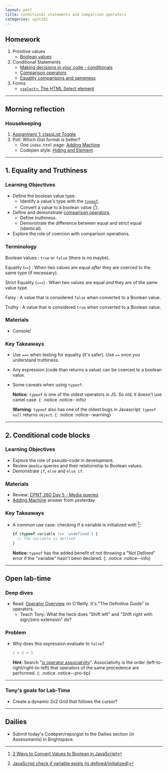 ```yaml
---
layout: post
title: Conditional statements and comparison operators
categories: cpnt262
---
```


## Homework
1. Primitive values
    - [Boolean values](https://developer.mozilla.org/en-US/docs/Glossary/Boolean)
2. Conditional Statements
    - [Making decisions in your code - conditionals](https://developer.mozilla.org/en-US/docs/Learn/JavaScript/Building_blocks/conditionals)
    - [Comparison operators](https://developer.mozilla.org/en-US/docs/Web/JavaScript/Guide/Expressions_and_Operators#comparison_operators)
    - [Equality comparisons and sameness](https://developer.mozilla.org/en-US/docs/Web/JavaScript/Equality_comparisons_and_sameness)
3. Forms
    - [`<select>`: The HTML Select element](https://developer.mozilla.org/en-US/docs/Web/HTML/Element/select)

---
## Morning reflection
### Housekeeping
1. [Assignment 1: classList Toggle](https://github.com/sait-wbdv/assessments/tree/master/cpnt262/assignment-1)
2. Poll: Which Gist format is better?
    - One `index.html` page: [Adding Machine](https://gist.github.com/acidtone/41311f0c2ae259445de4e6ca3b400edc)
    - Codepen style: [Hiding and Element](https://gist.github.com/acidtone/61ae09c7efb6a504010d17199e41510e)

---

## 1. Equality and Truthiness
### Learning Objectives
- Define the boolean value type.
  - Identify a value's type with the [`typeof`](https://developer.mozilla.org/en-US/docs/Web/JavaScript/Reference/Operators/typeof).
  - Convert a value to a boolean value ([^1]).
- Define and demonstrate [comparison operators](https://developer.mozilla.org/en-US/docs/Web/JavaScript/Guide/Expressions_and_Operators#comparison_operators).
  - Define truthiness.
  - Demonstrate the difference between equal and strict equal (identical).
- Explore the role of coercion with comparison operations.

[^1]: [2 Ways to Convert Values to Boolean in JavaScript](https://www.samanthaming.com/tidbits/19-2-ways-to-convert-to-boolean/)

### Terminology
Boolean values
: `true` or `false` (there is no maybe).

Equality (`==`)
: When two values are equal _after_ they are coerced to the same type (if necessary).

Strict Equality (`===`)
: When two values are equal _and_ they are of the same value type.

Falsy
: A value that is considered `false` when converted to a Boolean value.

Truthy
: A value that is considered `true` when converted to a Boolean value.

### Materials
- Console!

### Key Takeaways
- Use `===` when testing for equality (it's safer). Use `==` once you understand truthiness.
- Any expression (code than returns a value) can be coerced to a boolean value.
- Some caveats when using `typeof`:

  **Notice**: `typeof` is one of the oldest operators in JS. So old, it doesn't use camel case.
  {:  .notice .notice--info}

  **Warning**: `typeof` also has one of the oldest bugs in Javascript: `typeof null` returns `object`.
  {:  .notice .notice--warning}

[^2]: [JavaScript check if variable exists (is defined/initialized)](https://stackoverflow.com/questions/5113374/javascript-check-if-variable-exists-is-defined-initialized)

---

## 2. Conditional code blocks
### Learning Objectives
- Explore the role of pseudo-code in development.
- Review `@media` queries and their relationship to Boolean values.
- Demonstrate `if`, `else` and `else if`.


### Materials
- Review: [CPNT 260 Day 5 - Media queries](https://sait-wbdv.github.io/winter-2021/cpnt260/media-queries-icons/)
- [Adding Machine](https://gist.github.com/acidtone/1b036a8d2f1e5b7f398462cc957f64dc) answer from yesterday

### Key Takeaways
- A common use case: checking if a variable is initialized with [^2]:
    
  ```js
  if (typeof variable !== 'undefined') {
    // the variable is defined
  }
  ```

  **Notice**: `typeof` has the added benefit of not throwing a "Not Defined" error if the "variable" hasn't been declared.
  {:  .notice .notice--info}
  
---

## Open lab-time
### Deep dives
- Read: [Operator Overview](https://www.oreilly.com/library/view/javascript-the-definitive/9781449393854/ch04s07.html) on O'Reilly. It's "The Definitive Guide" to operators.
  - Teach Tony: What the heck does "Shift left" and "Shift right with sign/zero extension" do?

### Problem
- Why does this expression evaluate to `false`?

    ```js
    1 > 2 > 3
    ```

    **Hint**: Search "[js operator associatvity](https://www.google.com/search?q=js+operator+precedence+and+associativity)". Associativity is the order (left-to-right/right-to-left) that operators of the same precedence are performed.
    {:  .notice .notice--pro-tip}

---

### Tony's goals for Lab-Time
- Create a dynamic 2x2 Grid that follows the cursor?

---

## Dailies
- Submit today's Codepen/repo/gist to the Dailies section (in Assessments) in Brightspace.